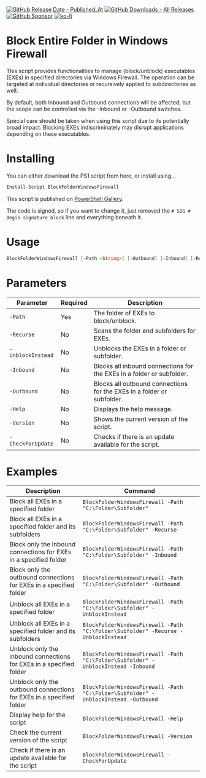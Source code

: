 [![GitHub Release Date - Published_At](https://img.shields.io/github/release-date/asheroto/BlockFolderWindowsFirewall)](https://github.com/asheroto/BlockFolderWindowsFirewall/releases)
[![GitHub Downloads - All Releases](https://img.shields.io/github/downloads/asheroto/BlockFolderWindowsFirewall/total)](https://github.com/sponsors/asheroto)
[![GitHub Sponsor](https://img.shields.io/github/sponsors/asheroto?label=Sponsor&logo=GitHub)](https://github.com/sponsors/asheroto)
[![ko-fi](https://ko-fi.com/img/githubbutton_sm.svg)](https://ko-fi.com/asheroto)

# Block Entire Folder in Windows Firewall

This script provides functionalities to manage (block/unblock) executables (EXEs) in specified directories via Windows Firewall. The operation can be targeted at individual directories or recursively applied to subdirectories as well.

By default, both Inbound and Outbound connections will be affected, but the scope can be controlled via the -Inbound or -Outbound switches.

Special care should be taken when using this script due to its potentially broad impact. Blocking EXEs indiscriminately may disrupt applications depending on these executables.

# Installing

You can either download the PS1 script from here, or install using...

```powershell
Install-Script BlockFolderWindowsFirewall
```

This script is published on [PowerShell Gallery](https://www.powershellgallery.com/packages/BlockFolderWindowsFirewall).

The code is signed, so if you want to change it, just removed the `# SIG # Begin signature block` line and everything beneath it.

# Usage

```powershell
BlockFolderWindowsFirewall [-Path <String>] [-Outbound] [-Inbound] [-Recurse] [-UnblockInstead] [-Version] [-Help] [-CheckForUpdate]
```

# Parameters

|Parameter|Required|Description|
|--|--|--|
|`-Path`|Yes|The folder of EXEs to block/unblock.|
|`-Recurse`|No|Scans the folder and subfolders for EXEs.|
|`-UnblockInstead`|No|Unblocks the EXEs in a folder or subfolder.|
|`-Inbound`|No|Blocks all inbound connections for the EXEs in a folder or subfolder.|
|`-Outbound`|No|Blocks all outbound connections for the EXEs in a folder or subfolder.|
|`-Help`|No|Displays the help message.|
|`-Version`|No|Shows the current version of the script.|
|`-CheckForUpdate`|No|Checks if there is an update available for the script.|

# Examples

|Description|Command|
|--|--|
|Block all EXEs in a specified folder|`BlockFolderWindowsFirewall -Path "C:\Folder\Subfolder"`|
|Block all EXEs in a specified folder and its subfolders|`BlockFolderWindowsFirewall -Path "C:\Folder\Subfolder" -Recurse`|
|Block only the inbound connections for EXEs in a specified folder|`BlockFolderWindowsFirewall -Path "C:\Folder\Subfolder" -Inbound`|
|Block only the outbound connections for EXEs in a specified folder|`BlockFolderWindowsFirewall -Path "C:\Folder\Subfolder" -Outbound`|
|Unblock all EXEs in a specified folder|`BlockFolderWindowsFirewall -Path "C:\Folder\Subfolder" -UnblockInstead`|
|Unblock all EXEs in a specified folder and its subfolders|`BlockFolderWindowsFirewall -Path "C:\Folder\Subfolder" -Recurse -UnblockInstead`|
|Unblock only the inbound connections for EXEs in a specified folder|`BlockFolderWindowsFirewall -Path "C:\Folder\Subfolder" -UnblockInstead -Inbound`|
|Unblock only the outbound connections for EXEs in a specified folder|`BlockFolderWindowsFirewall -Path "C:\Folder\Subfolder" -UnblockInstead -Outbound`|
|Display help for the script|`BlockFolderWindowsFirewall -Help`|
|Check the current version of the script|`BlockFolderWindowsFirewall -Version`|
|Check if there is an update available for the script|`BlockFolderWindowsFirewall -CheckForUpdate`|